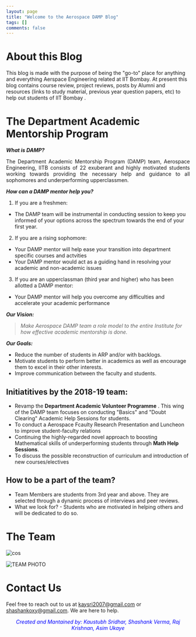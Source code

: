 ```yaml
---
layout: page
title: "Welcome to the Aerospace DAMP Blog"
tags: []
comments: false
---
```


# About this Blog

This blog is made with the purpose of being the "go-to" place for anything and everything Aerspace Engineering related at IIT Bombay. At present this blog contains course review, project reviews, posts by Alumni and resources (links to study material, previous year question papers, etc) to help out students of IIT Bombay .

# The Department Academic Mentorship Program

__*What is DAMP?*__

<div style="text-align: justify">
The Department Academic Mentorship Program (DAMP) team, Aerospace Engineering, IITB consists of 22 exuberant and highly motivated students working towards providing the necessary help and guidance to all sophomores and underperforming upperclassmen. 
</div>

__*How can a DAMP mentor help you?*__
1. If you are a freshmen: 
  * The DAMP team will be instrumental in conducting session to keep you informed of your options across the spectrum towards the end of your first year. 
2. If you are a rising sophomore: 
  * Your DAMP mentor will help ease your transition into department specific courses and actvities
  * Your DAMP mentor would act as a guiding hand in resolving your academic and non-academic issues
3. If you are an upperclassman (third year and higher) who has been allotted a DAMP mentor:
  * Your DAMP mentor will help you overcome any difficulties and accelerate your academic performance

__*Our Vision:*__
> *Make Aerospace DAMP team a role model to the entire Institute for how effective academic mentorship is done.*

__*Our Goals:*__
* Reduce the number of students in ARP and/or with backlogs.
* Motivate students to perform better in academics as well as encourage them to excel in their other interests.
* Improve communication between the faculty and students.

## Initiatitives by the 2018-19 team:
* Revamp the __Department Academic Volunteer Programme__ . This wing of the DAMP team focuses on conducting "Basics" and "Doubt Clearing" Academic Help Sessions for students.
* To conduct a Aerospace Fcaulty Research Presentation and Luncheon to improve student-faculty relations
* Continuing the highly-regarded novel approach to boosting Mathematical skills of underperforming students through  **Math Help Sessions**.
* To discuss the possible reconstruction of curriculum and introduction of new courses/electives

## How to be a part of the team?
* Team Members are students from 3rd year and above. They are selected through a dynamic process of interviews and peer reviews.
* What we look for? - Students who are motivated in helping others and will be dedicated to do so.

# The Team                                                           
![cos](https://drive.google.com/uc?id=1_B714nnytqfWnsqTuydtAklAKqWum8A4)

![TEAM PHOTO](https://drive.google.com/file/d/1zOJtvHBQJ3KKy00tAtXOrE9ArAjkAaO9/view?usp=sharing)
# Contact Us

Feel free to reach out to us at [kaysri2007@gmail.com](mailto:kaysri2007@gmail.com) or [shashankoxy@gmail.com](mailto:shashankoxy@gmail.com). We are here to help.


<div style="text-align: center" >
<div style="color:#0000FF" >

<i>Created and Mantained by: Kaustubh Sridhar, Shashank Verma, Raj Krishnan, Asim Ukaye</i>

</div>
</div>

